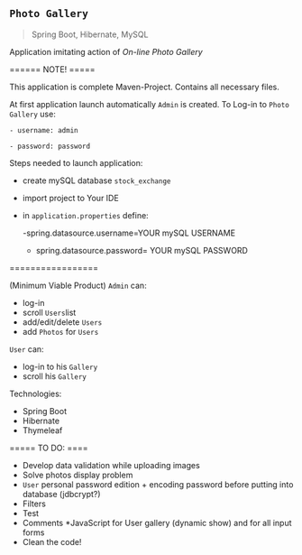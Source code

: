 ## `Photo Gallery`
>Spring Boot, Hibernate, MySQL

Application imitating action of *On-line Photo Gallery*

====== NOTE! =====

This application is complete Maven-Project. Contains all necessary files.
  
  At first application launch automatically `Admin` is created.
  To Log-in to `Photo Gallery` use:
  
  	- username: admin
  
  	- password: password
  
Steps needed to launch application:
* create mySQL database `stock_exchange`
* import project to Your IDE
* in `application.properties` define:

	-spring.datasource.username=YOUR mySQL USERNAME
	
    - spring.datasource.password= YOUR mySQL PASSWORD
 
 
    
=================

(Minimum Viable Product)
`Admin` can:
* log-in 
* scroll `Users`list
* add/edit/delete `Users`
* add `Photos` for `Users`

`User` can:
* log-in to his `Gallery`
* scroll his `Gallery`

Technologies:
* Spring Boot
* Hibernate 
* Thymeleaf

===== TO DO: ====
* Develop data validation while uploading images
* Solve photos display problem
* `User` personal password edition + encoding password before putting into database (jdbcrypt?)
* Filters
* Test
* Comments
*JavaScript for User gallery (dynamic show) and for all input forms
* Clean the code!